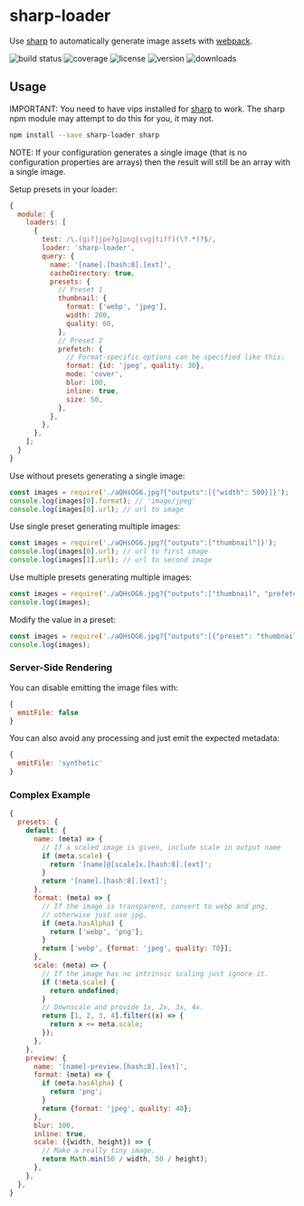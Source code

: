 # sharp-loader

Use [sharp] to automatically generate image assets with [webpack].

![build status](http://img.shields.io/travis/metalabdesign/sharp-loader/master.svg?style=flat)
![coverage](https://img.shields.io/codecov/c/github/metalabdesign/sharp-loader/master.svg?style=flat)
![license](http://img.shields.io/npm/l/sharp-loader.svg?style=flat)
![version](http://img.shields.io/npm/v/sharp-loader.svg?style=flat)
![downloads](http://img.shields.io/npm/dm/sharp-loader.svg?style=flat)

## Usage

IMPORTANT: You need to have vips installed for [sharp] to work. The sharp npm module may attempt to do this for you, it may not.

```sh
npm install --save sharp-loader sharp
```

NOTE: If your configuration generates a single image (that is no configuration properties are arrays) then the result will still be an array with a single image.

Setup presets in your loader:

```javascript
{
  module: {
    loaders: [
      {
        test: /\.(gif|jpe?g|png|svg|tiff)(\?.*)?$/,
        loader: 'sharp-loader',
        query: {
          name: '[name].[hash:8].[ext]',
          cacheDirectory: true,
          presets: {
            // Preset 1
            thumbnail: {
              format: ['webp', 'jpeg'],
              width: 200,
              quality: 60,
            },
            // Preset 2
            prefetch: {
              // Format-specific options can be specified like this:
              format: {id: 'jpeg', quality: 30},
              mode: 'cover',
              blur: 100,
              inline: true,
              size: 50,
            },
          },
        },
      },
    ];
  }
}
```

Use without presets generating a single image:

```javascript
const images = require('./aQHsOG6.jpg?{"outputs":[{"width": 500}]}');
console.log(images[0].format); // 'image/jpeg'
console.log(images[0].url); // url to image
```

Use single preset generating multiple images:

```javascript
const images = require('./aQHsOG6.jpg?{"outputs":["thumbnail"]}');
console.log(images[0].url); // url to first image
console.log(images[1].url); // url to second image
```

Use multiple presets generating multiple images:

```javascript
const images = require('./aQHsOG6.jpg?{"outputs":["thumbnail", "prefetch"]}');
console.log(images);
```

Modify the value in a preset:

```javascript
const images = require('./aQHsOG6.jpg?{"outputs":[{"preset": "thumbnail", "width": 600}]}');
console.log(images);
```

### Server-Side Rendering

You can disable emitting the image files with:

```js
{
  emitFile: false
}
```

You can also avoid any processing and just emit the expected metadata:

```js
{
  emitFile: 'synthetic'
}
```


### Complex Example

```js
{
  presets: {
    default: {
      name: (meta) => {
        // If a scaled image is given, include scale in output name
        if (meta.scale) {
          return '[name]@[scale]x.[hash:8].[ext]';
        }
        return '[name].[hash:8].[ext]';
      },
      format: (meta) => {
        // If the image is transparent, convert to webp and png,
        // otherwise just use jpg.
        if (meta.hasAlpha) {
          return ['webp', 'png'];
        }
        return ['webp', {format: 'jpeg', quality: 70}];
      },
      scale: (meta) => {
        // If the image has no intrinsic scaling just ignore it.
        if (!meta.scale) {
          return undefined;
        }
        // Downscale and provide 1x, 2x, 3x, 4x.
        return [1, 2, 3, 4].filter((x) => {
          return x <= meta.scale;
        });
      },
    },
    preview: {
      name: '[name]-preview.[hash:8].[ext]',
      format: (meta) => {
        if (meta.hasAlpha) {
          return 'png';
        }
        return {format: 'jpeg', quality: 40};
      },
      blur: 100,
      inline: true,
      scale: ({width, height}) => {
        // Make a really tiny image.
        return Math.min(50 / width, 50 / height);
      },
    },
  },
}
```

[sharp]: https://github.com/lovell/sharp
[webpack]: https://github.com/webpack/webpack
